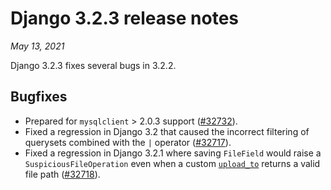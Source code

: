 # Django 3.2.3 release notes

*May 13, 2021*

Django 3.2.3 fixes several bugs in 3.2.2.

## Bugfixes

* Prepared for `mysqlclient` > 2.0.3 support ([#32732](https://code.djangoproject.com/ticket/32732)).
* Fixed a regression in Django 3.2 that caused the incorrect filtering of
  querysets combined with the `|` operator ([#32717](https://code.djangoproject.com/ticket/32717)).
* Fixed a regression in Django 3.2.1 where saving `FileField` would raise a
  `SuspiciousFileOperation` even when a custom
  [`upload_to`](../ref/models/fields.md#django.db.models.FileField.upload_to) returns a valid file path
  ([#32718](https://code.djangoproject.com/ticket/32718)).
